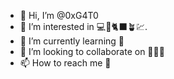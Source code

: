 - 👋 Hi, I’m @0xG4T0
- 👀 I’m interested in 💻🔐🐈‍⬛🪴💹.
- 🌱 I’m currently learning 🐍
- 💞️ I’m looking to collaborate on 🤷🏼‍♂️
- 📫 How to reach me 📶

<!---
0xG4T0/0xG4T0 is a ✨ special ✨ repository because its `README.md` (this file) appears on your GitHub profile.
You can click the Preview link to take a look at your changes.
--->
